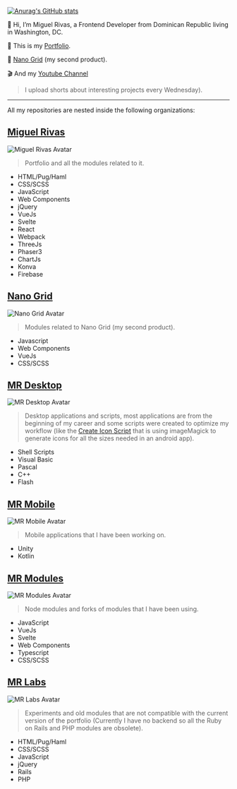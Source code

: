 [![Anurag's GitHub stats](https://github-readme-stats.vercel.app/api?username=jmiguelrivas&count_private=true&show_icons=true&theme=radical)][website]

👋 Hi, I’m Miguel Rivas, a Frontend Developer from Dominican Republic living in Washington, DC.

🎨 This is my [Portfolio][website].

🐣 [Nano Grid][nanoGridWebsite] (my second product).

🎬 And my [Youtube Channel][youtube]
> I upload shorts about interesting projects every Wednesday).

--------------
All my repositories are nested inside the following organizations:

## [Miguel Rivas][orgMiguelRivas]
![Miguel Rivas Avatar][orgMiguelRivasAvatar]
> Portfolio and all the modules related to it.
- HTML/Pug/Haml
- CSS/SCSS
- JavaScript
- Web Components
- jQuery
- VueJs
- Svelte
- React
- Webpack
- ThreeJs
- Phaser3
- ChartJs
- Konva
- Firebase

## [Nano Grid][orgNanoGrid]
![Nano Grid Avatar][orgNanoGridAvatar]
> Modules related to Nano Grid (my second product).
- Javascript
- Web Components
- VueJs
- CSS/SCSS

## [MR Desktop][orgMRDesktop]
![MR Desktop Avatar][orgMRDesktopAvatar]
> Desktop applications and scripts, most applications are from the beginning of my career and some scripts were created to optimize my workflow (like the [Create Icon Script]([createIconsScript]) that is using imageMagick to generate icons for all the sizes needed in an android app).
- Shell Scripts
- Visual Basic
- Pascal
- C++
- Flash

## [MR Mobile][orgMRMobile]
![MR Mobile Avatar][orgMRMobileAvatar]
> Mobile applications that I have been working on.
- Unity
- Kotlin

## [MR Modules][orgMRModules]
![MR Modules Avatar][orgMRModulesAvatar]
> Node modules and forks of modules that I have been using.
- JavaScript
- VueJs
- Svelte
- Web Components
- Typescript
- CSS/SCSS

## [MR Labs][orgMRLabs]
![MR Labs Avatar][orgMRLabsAvatar]
> Experiments and old modules that are not compatible with the current version of the portfolio (Currently I have no backend so all the Ruby on Rails and PHP modules are obsolete).
- HTML/Pug/Haml
- CSS/SCSS
- JavaScript
- jQuery
- Rails
- PHP

[website]: https://miguel-rivas.github.io
[nanoGridWebsite]: https://nano-grid.github.io
[youtube]: https://www.youtube.com/channel/UC_ONp50_gBsbI1TsYPuFl6g

[orgMiguelRivas]: https://github.com/miguel-rivas
[orgMiguelRivasAvatar]: https://avatars.githubusercontent.com/u/70659353?s=64

[orgNanoGrid]: https://github.com/nano-grid
[orgNanoGridAvatar]: https://avatars.githubusercontent.com/u/106577237?s=64

[orgMRDesktop]: https://github.com/mr-desktop
[orgMRDesktopAvatar]: https://avatars.githubusercontent.com/u/97989185?s=64

[orgMRMobile]: https://github.com/mr-mobile
[orgMRMobileAvatar]: https://avatars.githubusercontent.com/u/97987761?s=64

[orgMRModules]: https://github.com/mr-modules
[orgMRModulesAvatar]: https://avatars.githubusercontent.com/u/97987463?s=64

[orgMRLabs]: https://github.com/miguel-rivas-lab
[orgMRLabsAvatar]: https://avatars.githubusercontent.com/u/80991270?s=64

[createIconsScript]: https://github.com/mr-desktop/shell/blob/master/createIcon.sh